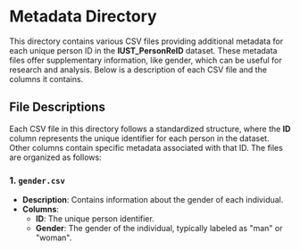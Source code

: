 # Metadata Directory

This directory contains various CSV files providing additional metadata for each unique person ID in the **IUST_PersonReID** dataset. These metadata files offer supplementary information, like gender, which can be useful for research and analysis. Below is a description of each CSV file and the columns it contains.

## File Descriptions

Each CSV file in this directory follows a standardized structure, where the **ID** column represents the unique identifier for each person in the dataset. Other columns contain specific metadata associated with that ID. The files are organized as follows:

### 1. `gender.csv`
   - **Description**: Contains information about the gender of each individual.
   - **Columns**:
     - **ID**: The unique person identifier.
     - **Gender**: The gender of the individual, typically labeled as "man" or "woman".